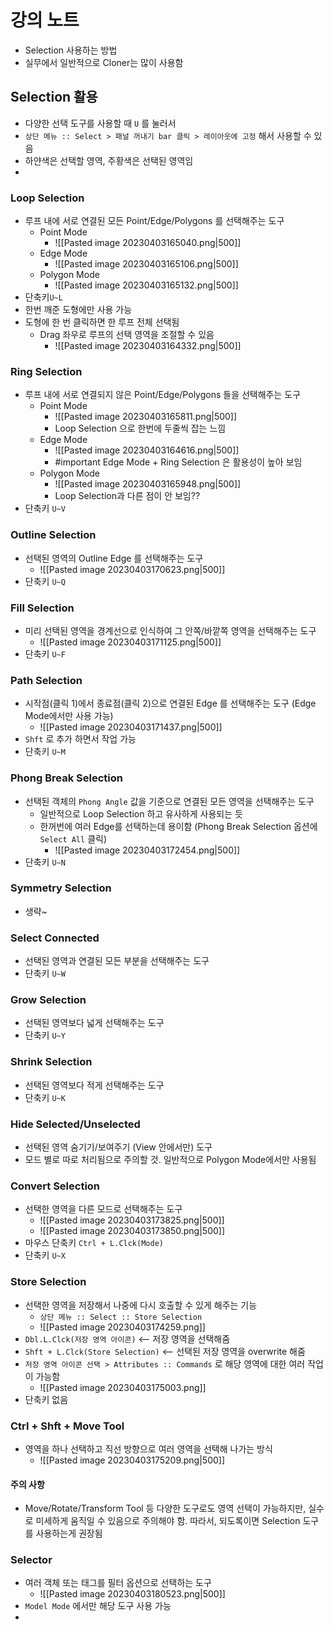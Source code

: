 # 강의 노트
- Selection 사용하는 방법
- 실무에서 일반적으로 Cloner는 많이 사용함

## Selection 활용
- 다양한 선택 도구를 사용할 때 `U` 를 눌러서 
- `상단 메뉴 :: Select > 패널 꺼내기 bar 클릭 > 레이아웃에 고정` 해서 사용할 수 있음
- 하얀색은 선택할 영역, 주황색은 선택된 영역임
- 

### Loop Selection
- 루프 내에 서로 연결된 모든 Point/Edge/Polygons 를 선택해주는 도구
	- Point Mode
		- ![[Pasted image 20230403165040.png|500]]
	- Edge Mode
		- ![[Pasted image 20230403165106.png|500]]
	- Polygon Mode
		- ![[Pasted image 20230403165132.png|500]]
- 단축키`U~L`
- 한번 깨준 도형에만 사용 가능
- 도형에 한 번 클릭하면 한 루프 전체 선택됨
	- Drag 좌우로 루프의 선택 영역을 조절할 수 있음
		- ![[Pasted image 20230403164332.png|500]]
### Ring Selection
- 루프 내에 서로 연결되지 않은 Point/Edge/Polygons 들을 선택해주는 도구
	- Point Mode
		- ![[Pasted image 20230403165811.png|500]]
		- Loop Selection 으로 한번에 두줄씩 잡는 느낌
	- Edge Mode
		- ![[Pasted image 20230403164616.png|500]]
		- #important Edge Mode + Ring Selection 은 활용성이 높아 보임
	- Polygon Mode
		- ![[Pasted image 20230403165948.png|500]]
		- Loop Selection과 다른 점이 안 보임??
- 단축키 `U~V`

### Outline Selection
- 선택된 영역의 Outline Edge 를 선택해주는 도구
	- ![[Pasted image 20230403170623.png|500]]
- 단축키 `U~Q`

### Fill Selection
- 미리 선택된 영역을 경계선으로 인식하여 그 안쪽/바깥쪽 영역을 선택해주는 도구
	- ![[Pasted image 20230403171125.png|500]]
- 단축키 `U~F`

### Path Selection
- 시작점(클릭 1)에서 종료점(클릭 2)으로 연결된 Edge 를 선택해주는 도구 (Edge Mode에서만 사용 가능)
	- ![[Pasted image 20230403171437.png|500]]
- `Shft` 로 추가 하면서 작업 가능
- 단축키 `U~M`

### Phong Break Selection
- 선택된 객체의 `Phong Angle` 값을 기준으로 연결된 모든 영역을 선택해주는 도구
	- 일반적으로 Loop Selection 하고 유사하게 사용되는 듯
	- 한꺼번에 여러 Edge를 선택하는데 용이함 (Phong Break Selection 옵션에 `Select All` 클릭)
		- ![[Pasted image 20230403172454.png|500]]
- 단축키 `U~N`

### Symmetry Selection
- 생략~

### Select Connected
- 선택된 영역과 연결된 모든 부분을 선택해주는 도구
- 단축키 `U~W`

### Grow Selection
- 선택된 영역보다 넓게 선택해주는 도구
- 단축키 `U~Y`

### Shrink Selection
- 선택된 영역보다 적게 선택해주는 도구
- 단축키 `U~K`

### Hide Selected/Unselected
- 선택된 영역 숨기기/보여주기 (View 안에서만) 도구
- 모드 별로 따로 처리됨으로 주의할 것. 일반적으로 Polygon Mode에서만 사용됨

### Convert Selection
- 선택한 영역을 다른 모드로 선택해주는 도구
	- ![[Pasted image 20230403173825.png|500]]
	- ![[Pasted image 20230403173850.png|500]]
- 마우스 단축키 `Ctrl + L.Clck(Mode)`
- 단축키 `U~X`

### Store Selection
- 선택한 영역을 저장해서 나중에 다시 호출할 수 있게 해주는 기능
	- `상단 메뉴 :: Select :: Store Selection`
	- ![[Pasted image 20230403174259.png]]
- `Dbl.L.Clck(저장 영역 아이콘)` <-- 저장 영역을 선택해줌
- `Shft + L.Clck(Store Selection)` <-- 선택된 저장 영역을 overwrite 해줌
- `저장 영역 아이콘 선택 > Attributes :: Commands` 로 해당 영역에 대한 여러 작업이 가능함
	- ![[Pasted image 20230403175003.png]]
- 단축키 없음

### Ctrl + Shft + Move Tool
- 영역을 하나 선택하고 직선 방향으로 여러 영역을 선택해 나가는 방식
	- ![[Pasted image 20230403175209.png|500]]

#### 주의 사항
- Move/Rotate/Transform Tool 등 다양한 도구로도 영역 선택이 가능하지만, 실수로 미세하게 움직일 수 있음으로 주의해야 함. 따라서, 되도록이면 Selection 도구를 사용하는게 권장됨

### Selector
- 여러 객체 또는 태그를 필터 옵션으로 선택하는 도구
	- ![[Pasted image 20230403180523.png|500]]
- `Model Mode` 에서만 해당 도구 사용 가능
- 